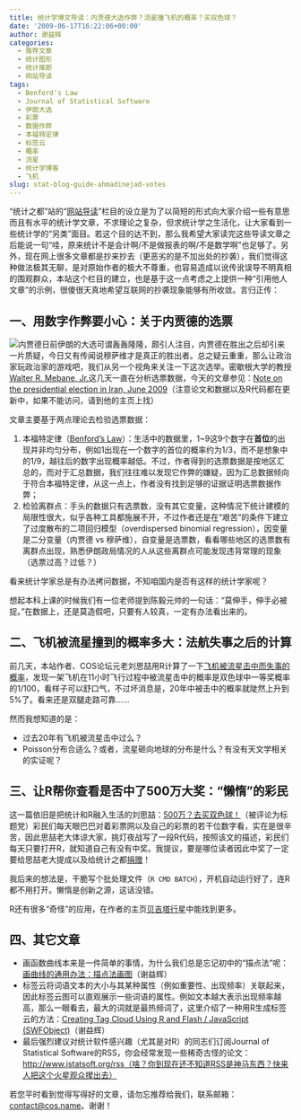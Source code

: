 ```yaml
---
title: 统计学博文导读：内贾德大选作弊？流星撞飞机的概率？买双色球？
date: '2009-06-17T16:22:06+00:00'
author: 谢益辉
categories:
  - 推荐文章
  - 统计图形
  - 统计推断
  - 网站导读
tags:
  - Benford's Law
  - Journal of Statistical Software
  - 伊朗大选
  - 彩票
  - 数据作弊
  - 本福特定律
  - 标签云
  - 概率
  - 流星
  - 统计学博客
  - 飞机
slug: stat-blog-guide-ahmadinejad-votes
---
```


“统计之都”站的“[网站导读](https://cos.name/category/website/navigation/ "统计之都网站导读")”栏目的设立是为了以简短的形式向大家介绍一些有意思而且有水平的统计学文章，不求理论之复杂，但求统计学之生活化，让大家看到一些统计学的“另类”面目。若这个目的达不到，那么我希望大家读完这些导读文章之后能说一句“哇，原来统计不是会计啊/不是做报表的啊/不是数学啊”也足够了。另外，现在网上很多文章都是抄来抄去（更恶劣的是不加出处的抄袭），我们觉得这种做法极其无聊，是对原始作者的极大不尊重，也容易造成以讹传讹误导不明真相的围观群众，本站这个栏目的建立，也是基于这一点考虑之上提供一种“引用他人文章”的示例，很傻很天真地希望互联网的抄袭现象能够有所收敛。言归正传：

## 一、用数字作弊要小心：关于内贾德的选票

![内贾德](http://i3.sinaimg.cn/dy/w/2009-06-13/1244852110_fSEzgk.jpg "内贾德")日前伊朗的大选可谓轰轰隆隆，颇引人注目，内贾德在胜出之后却引来一片质疑，今日又有传闻说穆萨维才是真正的胜出者。总之疑云重重，那么让政治家玩政治家的游戏吧，我们从另一个视角来关注一下这次选举。密歇根大学的教授[Walter R. Mebane, Jr.](http://www-personal.umich.edu/)这几天一直在分析选票数据，今天的文章参见：[Note on the presidential election in Iran, June 2009](http://www-personal.umich.edu/~wmebane/note17jun2009.pdf)（注意论文和数据以及R代码都在更新中，如果不能访问，请到他的主页上找）

文章主要基于两点理论去检验选票数据：

  1. 本福特定律（[Benford’s Law](http://en.wikipedia.org/wiki/Benford%27s_law "Wikipedia")）：生活中的数据里，1~9这9个数字在**首位**的出现并非均匀分布，例如1出现在一个数字的首位的概率约为1/3，而不是想象中的1/9，越往后的数字出现概率越低。不过，作者得到的选票数据是按地区汇总的，而对于汇总数据，我们往往难以发现它作弊的嫌疑，因为汇总数据倾向于符合本福特定律，从这一点上，作者没有找到足够的证据证明选票数据作弊；
  2. 检验离群点：手头的数据只有选票数，没有其它变量，这种情况下统计建模的局限性很大，似乎各种工具都施展不开，不过作者还是在“艰苦”的条件下建立了过度散布的二项回归模型（overdispersed binomial regression），因变量是二分变量（内贾德 vs 穆萨维），自变量是选票数，看看哪些地区的选票数有离群点出现，熟悉伊朗政局情况的人从这些离群点可能发现违背常理的现象（选票过高？过低？）

看来统计学家总是有办法拷问数据，不知咱国内是否有这样的统计学家呢？

想起本科上课的时候我们有一位老师提到陈毅元帅的一句话：“莫伸手，伸手必被捉。”在数据上，还是莫造假吧，只要有人较真，一定有办法看出来的。

## 二、飞机被流星撞到的概率多大：法航失事之后的计算

前几天，本站作者、COS论坛元老刘思喆用R计算了一下[飞机被流星击中而失事的概率](http://www.bjt.name/2009/06/france-flight-poisson/)，发现一架飞机在11小时飞行过程中被流星击中的概率是双色球中一等奖概率的1/100，看样子可以舒口气，不过坏消息是，20年中被击中的概率就陡然上升到5%了。看来还是双腿走路可靠……

然而我想知道的是：

  * 过去20年有飞机被流星击中过么？
  * Poisson分布合适么？或者，流星砸向地球的分布是什么？有没有天文学相关的实证呢？

## 三、让R帮你查看是否中了500万大奖：“懒惰”的彩民

这一篇依旧是把统计和R融入生活的刘思喆：[500万？去买双色球！](http://www.bjt.name/2009/05/500%e4%b8%87%ef%bc%9f%e5%8e%bb%e4%b9%b0%e5%8f%8c%e8%89%b2%e7%90%83%ef%bc%81/)（被评论为标题党）彩民们每天眼巴巴对着彩票网以及自己的彩票的若干位数字看，实在是很辛苦，因此思喆老大体谅大家，挑灯夜战写了一段R代码，按照该文的描述，彩民们每天只要打开R，就知道自己有没有中奖。我提议，要是哪位读者因此中奖了一定要给思喆老大提成以及给统计之都[捐赠](https://cos.name/donate/ "统计之都捐赠")！

我后来的想法是，干脆写个批处理文件（`R CMD BATCH`），开机自动运行好了，连R都不用打开。懒惰是创新之源，这话没错。

R还有很多“奇怪”的应用，在作者的主页[贝吉塔行星](http://www.bjt.name "贝吉塔行星")中能找到更多。

## 四、其它文章

  * 画函数曲线本来是一件简单的事情，为什么我们总是忘记初中的“描点法”呢：[画曲线的通用办法：描点法画图](http://yihui.name/cn/2009/06/from-points-to-curves/ "Permanent Link to 画曲线的通用办法：描点法画图")（谢益辉）
  * 标签云将词语文本的大小与其某种属性（例如重要性、出现频率）关联起来，因此标签云图可以直观展示一些词语的属性。例如文本越大表示出现频率越高，那么一眼看去，最大的词就是最热频词了，这里介绍了一种用R生成标签云的方法：[Creating Tag Cloud Using R and Flash / JavaScript (SWFObject)](http://yihui.name/en/2009/06/creating-tag-cloud-using-r-and-flash-javascript-swfobject/ "Permanent Link to Creating Tag Cloud Using R and Flash / JavaScript (SWFObject)")（谢益辉）
  * 最后强烈建议对统计软件感兴趣（尤其是对R）的同志们订阅Journal of Statistical Software的RSS，你会经常发现一些稀奇古怪的论文：http://www.jstatsoft.org/rss（啥？你到现在还不知道RSS是神马东西？快来人把这个火星观众撵出去）

若您平时看到觉得写得好的文章，请勿忘推荐给我们，联系邮箱：contact@cos.name。谢谢！
